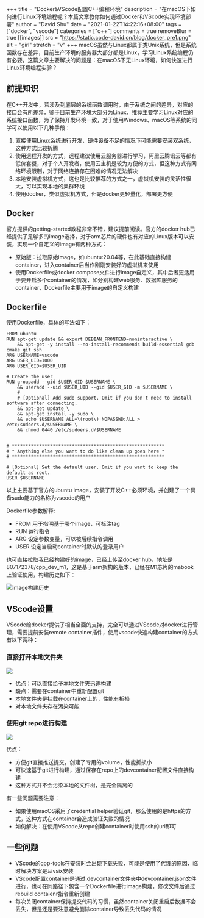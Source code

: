 +++
title = "Docker&VScode配置C++编程环境"
description = "在macOS下如何进行Linux环境编程呢？本篇文章教你如何通过Docker和VScode实现环境部署"
author = "David Shu"
date = "2021-01-22T14:22:16+08:00"
tags = ["docker", "vscode"]
categories = ["c++"]
comments = true
removeBlur = true
[[images]]
  src = "https://static.code-david.cn/blog/docker_pre1.png"
  alt = "girl"
  stretch = "v"
+++
macOS虽然与Linux都属于类Unix系统，但是系统函数存在差异，目前生产环境的服务器大部分都是Linux，学习Linux系统编程仍有必要，这篇文章主要解决的问题是：在macOS下无Linux环境，如何快速进行Linux环境编程实验？

## 前提知识
在C++开发中，若涉及到底层的系统函数调用时，由于系统之间的差异，对应的接口会有所差异，鉴于目前生产环境大部分为Linux，推荐主要学习Linux对应的系统接口函数，为了保持开发环境一致，对于使用Windows、macOS等系统的同学可以使用以下几种手段：
1. 直接使用Linux系统进行开发，硬件设备不足的情况下可能需要安装双系统，这种方式比较折腾
2. 使用远程开发的方式，远程建议使用云服务器进行学习，阿里云腾讯云等都有低价套餐，对于个人开发者，使用云主机是较为方便的方式，但这种方式有网络环境限制，对于网络连接存在困难的情况无法解决
3. 本地安装虚拟机方式，这也是比较推荐的方式之一，虚拟机安装的灵活性很大，可以实现本地的集群环境
4. 使用docker，类似虚拟机方式，但是docker更轻量化，部署更方便

## Docker
官方提供的getting-started教程非常不错，建议提前阅读。官方的docker hub已经提供了足够多的image选择，对于arm芯片的硬件也有对应的Linux版本可以安装，实现一个自定义的image有两种方式：

- 原始版：拉取原始image，如ubuntu:20.04等，在此基础直接构建container，进入container后当作刚刚安装好的虚拟机来使用
- 使用Dockerfile或docker compose文件进行image自定义，其中后者更适用于要开启多个container的情况，如分别构建web服务、数据库服务的container，Dockerfile主要用于image的自定义构建

## Dockerfile
使用Dockerfile，具体的写法如下：
```
FROM ubuntu
RUN apt-get update && export DEBIAN_FRONTEND=noninteractive \
    && apt-get -y install --no-install-recommends build-essential gdb cmake git ssh
ARG USERNAME=vscode
ARG USER_UID=1000
ARG USER_GID=$USER_UID

# Create the user
RUN groupadd --gid $USER_GID $USERNAME \
    && useradd --uid $USER_UID --gid $USER_GID -m $USERNAME \
    #
    # [Optional] Add sudo support. Omit if you don't need to install software after connecting.
    && apt-get update \
    && apt-get install -y sudo \
    && echo $USERNAME ALL=\(root\) NOPASSWD:ALL > /etc/sudoers.d/$USERNAME \
    && chmod 0440 /etc/sudoers.d/$USERNAME


# ********************************************************
# * Anything else you want to do like clean up goes here *
# ********************************************************

# [Optional] Set the default user. Omit if you want to keep the default as root.
USER $USERNAME
```
以上主要基于官方的ubuntu image，安装了开发C++必须环境，并创建了一个具备sudo能力的名称为vscode的用户

Dockerfile参数解释:

- FROM 用于指明基于哪个image，可标注tag
- RUN 运行指令
- ARG 设定参数变量，可以被后续指令调用
- USER 设定当启动container时默认的登录用户

也可直接拉取我已经构建好的image，已经上传至docker hub，地址是807172378/cpp_dev_m1，这是基于arm架构的版本，已经在M1芯片的mabook上验证使用，构建历史如下：

![image构建历史](https://static.code-david.cn/blog/GfsffN.png)

## VScode设置
VScode给docker提供了相当全面的支持，完全可以通过VScode对docker进行管理，需要提前安装remote container插件，使用vscode快速构建container的方式有以下两种：

### 直接打开本地文件夹

![](https://static.code-david.cn/blog/2OirIu.png)

- 优点：可以直接给予本地文件夹迅速构建
- 缺点：需要在container中重新配置git
- 本地文件夹是挂载在container上的，性能有折损
- 对本地文件夹存在污染可能

### 使用git repo进行构建

![](https://static.code-david.cn/blog/OibKOm.png)

优点：
- 方便git直接推送提交，创建了专用的volume，性能折损小
- 可快速基于git进行构建，通过保存在repo上的devcontainer配置文件直接构建
- 这种方式并不会污染本地的文件树，是完全隔离的

有一些问题需要注意：
  - 如果使用macOS采用了credential helper验证git，那么使用的是https的方式，这种方式在container会造成验证失败的情况
  - 如何解决：在使用VScode从repo创建container时使用ssh的url即可

## 一些问题

- VScode的cpp-tools在安装时会出现下载失败，可能是使用了代理的原因，临时解决方案是从vsix安装
- VScode配置container是通过.devcontainer文件夹中devcontainer.json文件进行，也可在同路径下包含一个Dockerfile进行image构建，修改文件后通过rebuild contaienr指令重新创建
- 每次关闭container保持提交代码的习惯，虽然container关闭重启后数据不会丢失，但是还是要注意避免删除container导致丢失代码的情况

